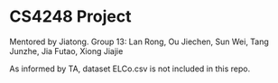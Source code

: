 # CS4248 Project

Mentored by Jiatong. 
Group 13: Lan Rong, Ou Jiechen, Sun Wei, Tang Junzhe, Jia Futao, Xiong Jiajie   

As informed by TA, dataset ELCo.csv is not included in this repo.   
